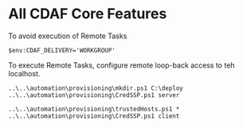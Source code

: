 # All CDAF Core Features

To avoid execution of Remote Tasks

    $env:CDAF_DELIVERY='WORKGROUP'

To execute Remote Tasks, configure remote loop-back access to teh localhost.

    ..\..\automation\provisioning\mkdir.ps1 C:\deploy
    ..\..\automation\provisioning\CredSSP.ps1 server

    ..\..\automation\provisioning\trustedHosts.ps1 *
    ..\..\automation\provisioning\CredSSP.ps1 client
